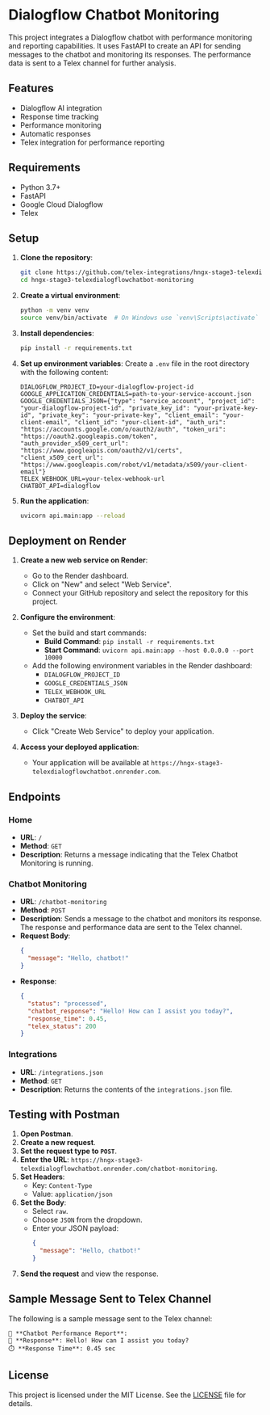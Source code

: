 # Dialogflow Chatbot Monitoring

This project integrates a Dialogflow chatbot with performance monitoring and reporting capabilities. It uses FastAPI to create an API for sending messages to the chatbot and monitoring its responses. The performance data is sent to a Telex channel for further analysis.

## Features

- Dialogflow AI integration
- Response time tracking
- Performance monitoring
- Automatic responses
- Telex integration for performance reporting

## Requirements

- Python 3.7+
- FastAPI
- Google Cloud Dialogflow
- Telex

## Setup

1. **Clone the repository**:
   ```sh
   git clone https://github.com/telex-integrations/hngx-stage3-telexdialogflowchatbot-monitoring.git
   cd hngx-stage3-telexdialogflowchatbot-monitoring
   ```

2. **Create a virtual environment**:
   ```sh
   python -m venv venv
   source venv/bin/activate  # On Windows use `venv\Scripts\activate`
   ```

3. **Install dependencies**:
   ```sh
   pip install -r requirements.txt
   ```

4. **Set up environment variables**:
   Create a `.env` file in the root directory with the following content:
   ```properties
   DIALOGFLOW_PROJECT_ID=your-dialogflow-project-id
   GOOGLE_APPLICATION_CREDENTIALS=path-to-your-service-account.json
   GOOGLE_CREDENTIALS_JSON={"type": "service_account", "project_id": "your-dialogflow-project-id", "private_key_id": "your-private-key-id", "private_key": "your-private-key", "client_email": "your-client-email", "client_id": "your-client-id", "auth_uri": "https://accounts.google.com/o/oauth2/auth", "token_uri": "https://oauth2.googleapis.com/token", "auth_provider_x509_cert_url": "https://www.googleapis.com/oauth2/v1/certs", "client_x509_cert_url": "https://www.googleapis.com/robot/v1/metadata/x509/your-client-email"}
   TELEX_WEBHOOK_URL=your-telex-webhook-url
   CHATBOT_API=dialogflow
   ```

5. **Run the application**:
   ```sh
   uvicorn api.main:app --reload
   ```

## Deployment on Render

1. **Create a new web service on Render**:
   - Go to the Render dashboard.
   - Click on "New" and select "Web Service".
   - Connect your GitHub repository and select the repository for this project.

2. **Configure the environment**:
   - Set the build and start commands:
     - **Build Command**: `pip install -r requirements.txt`
     - **Start Command**: `uvicorn api.main:app --host 0.0.0.0 --port 10000`
   - Add the following environment variables in the Render dashboard:
     - `DIALOGFLOW_PROJECT_ID`
     - `GOOGLE_CREDENTIALS_JSON`
     - `TELEX_WEBHOOK_URL`
     - `CHATBOT_API`

3. **Deploy the service**:
   - Click "Create Web Service" to deploy your application.

4. **Access your deployed application**:
   - Your application will be available at `https://hngx-stage3-telexdialogflowchatbot.onrender.com`.

## Endpoints

### Home

- **URL**: `/`
- **Method**: `GET`
- **Description**: Returns a message indicating that the Telex Chatbot Monitoring is running.

### Chatbot Monitoring

- **URL**: `/chatbot-monitoring`
- **Method**: `POST`
- **Description**: Sends a message to the chatbot and monitors its response. The response and performance data are sent to the Telex channel.
- **Request Body**:
  ```json
  {
    "message": "Hello, chatbot!"
  }
  ```
- **Response**:
  ```json
  {
    "status": "processed",
    "chatbot_response": "Hello! How can I assist you today?",
    "response_time": 0.45,
    "telex_status": 200
  }
  ```

### Integrations

- **URL**: `/integrations.json`
- **Method**: `GET`
- **Description**: Returns the contents of the `integrations.json` file.

## Testing with Postman

1. **Open Postman**.
2. **Create a new request**.
3. **Set the request type to `POST`**.
4. **Enter the URL**: `https://hngx-stage3-telexdialogflowchatbot.onrender.com/chatbot-monitoring`.
5. **Set Headers**:
   - Key: `Content-Type`
   - Value: `application/json`
6. **Set the Body**:
   - Select `raw`.
   - Choose `JSON` from the dropdown.
   - Enter your JSON payload:
     ```json
     {
       "message": "Hello, chatbot!"
     }
     ```
7. **Send the request** and view the response.

## Sample Message Sent to Telex Channel

The following is a sample message sent to the Telex channel:

```
🤖 **Chatbot Performance Report**:
📌 **Response**: Hello! How can I assist you today?
⏱️ **Response Time**: 0.45 sec
```

## License

This project is licensed under the MIT License. See the [LICENSE](LICENSE) file for details.